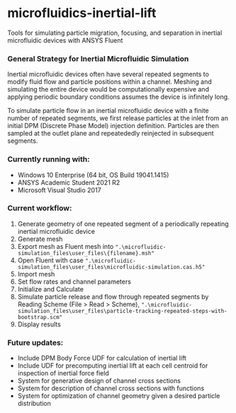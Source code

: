 # microfluidics-inertial-lift
 Tools for simulating particle migration, focusing, and separation in inertial microfluidic devices with ANSYS Fluent

### General Strategy for Inertial Microfluidic Simulation
Inertial microfluidic devices often have several repeated segments to modify fluid flow and particle positions within a channel. Meshing and simulating the entire device would be computationally expensive and applying periodic boundary conditions assumes the device is infinitely long.

To simulate particle flow in an inertial microfluidic device with a finite number of repeated segments, we first release particles at the inlet from an initial DPM (Discrete Phase Model) injection definition. Particles are then sampled at the outlet plane and repeatededly reinjected in subsequent segments.

### Currently running with:
- Windows 10 Enterprise (64 bit, OS Build 19041.1415)
- ANSYS Academic Student 2021 R2
- Microsoft Visual Studio 2017

### Current workflow:
1. Generate geometry of one repeated segment of a periodically repeating inertial microfluidic device
2. Generate mesh
3. Export mesh as Fluent mesh into `".\microfluidic-simulation_files\user_files\{filename}.msh"`
4. Open Fluent with case `".\microfluidic-simulation_files\user_files\microfluidic-simulation.cas.h5"`
5. Import mesh
6. Set flow rates and channel parameters
7. Initialize and Calculate
8. Simulate particle release and flow through repeated segments by Reading Scheme (File > Read > Scheme), `".\microfluidic-simulation_files\user_files\particle-tracking-repeated-steps-with-bootstrap.scm"`
9. Display results

### Future updates:
- Include DPM Body Force UDF for calculation of inertial lift
- Include UDF for precomputing inertial lift at each cell centroid for inspection of inertial force field
- System for generative design of channel cross sections
- System for description of channel cross sections with functions
- System for optimization of channel geometry given a desired particle distribution